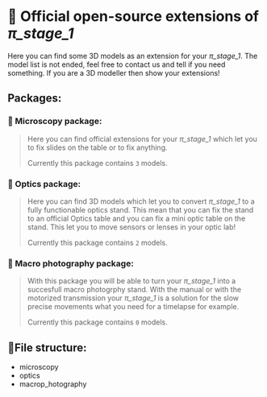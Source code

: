 # 🧊 Official open-source extensions of *π_stage_1* 

Here you can find some 3D models as an extension for your *π_stage_1*. The model list is not ended, feel free to contact us and tell if you need something. If you are a 3D modeller then show your extensions!

## Packages:
### 🔬 Microscopy package:
> Here you can find official extensions for your *π_stage_1* which let you to fix slides on the table or to fix anything.  
>
> Currently this package contains `3` models.

### 🔎 Optics package:
> Here you can find 3D models which let you to convert *π_stage_1* to a fully functionable optics stand. This mean that you can fix the stand to an official Optics table and you can fix a mini optic table on the stand. This let you to move sensors or lenses in your optic lab!
>
> Currently this package contains `2` models.

### 🎥 Macro photography package:
> With this package you will be able to turn your *π_stage_1* into a succesfull macro photogrphy stand. With the manual or with the motorized transmission your *π_stage_1* is a solution for the slow precise movements what you need for a timelapse for example.
> 
> Currently this package contains `0` models.

## 📁File structure:
- microscopy
- optics
- macrop_hotography

